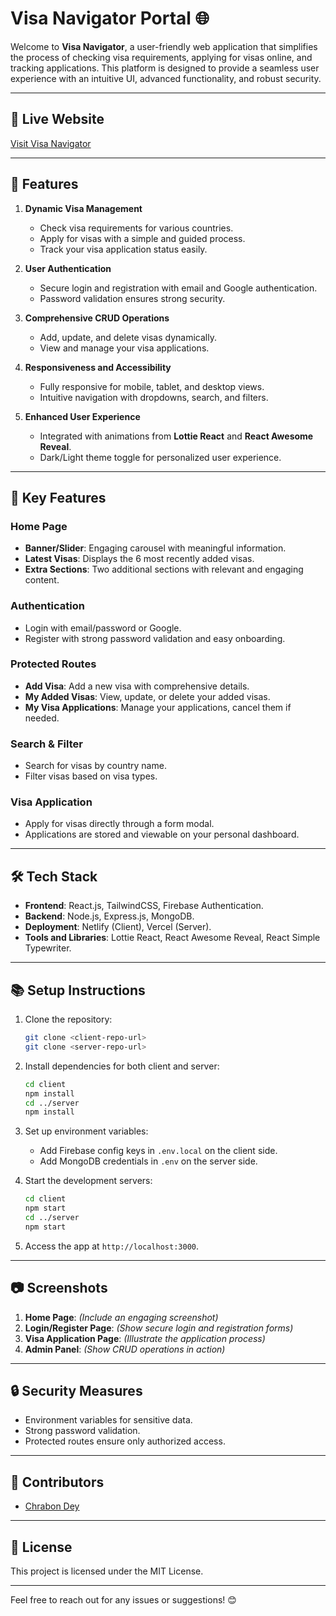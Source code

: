 # Visa Navigator Portal 🌐

Welcome to **Visa Navigator**, a user-friendly web application that simplifies the process of checking visa requirements, applying for visas online, and tracking applications. This platform is designed to provide a seamless user experience with an intuitive UI, advanced functionality, and robust security.

---

## 🔗 **Live Website**  
[Visit Visa Navigator](https://visa-navigator-896db.web.app/)  

---

## 🌟 **Features**  

1. **Dynamic Visa Management**  
   - Check visa requirements for various countries.
   - Apply for visas with a simple and guided process.
   - Track your visa application status easily.

2. **User Authentication**  
   - Secure login and registration with email and Google authentication.  
   - Password validation ensures strong security.  

3. **Comprehensive CRUD Operations**  
   - Add, update, and delete visas dynamically.  
   - View and manage your visa applications.

4. **Responsiveness and Accessibility**  
   - Fully responsive for mobile, tablet, and desktop views.  
   - Intuitive navigation with dropdowns, search, and filters.  

5. **Enhanced User Experience**  
   - Integrated with animations from **Lottie React** and **React Awesome Reveal**.  
   - Dark/Light theme toggle for personalized user experience.

---

## 🚀 **Key Features**  

### Home Page  
- **Banner/Slider**: Engaging carousel with meaningful information.  
- **Latest Visas**: Displays the 6 most recently added visas.  
- **Extra Sections**: Two additional sections with relevant and engaging content.  

### Authentication  
- Login with email/password or Google.  
- Register with strong password validation and easy onboarding.  

### Protected Routes  
- **Add Visa**: Add a new visa with comprehensive details.  
- **My Added Visas**: View, update, or delete your added visas.  
- **My Visa Applications**: Manage your applications, cancel them if needed.  

### Search & Filter  
- Search for visas by country name.  
- Filter visas based on visa types.  

### Visa Application  
- Apply for visas directly through a form modal.  
- Applications are stored and viewable on your personal dashboard.  

---

## 🛠️ **Tech Stack**  

- **Frontend**: React.js, TailwindCSS, Firebase Authentication.  
- **Backend**: Node.js, Express.js, MongoDB.  
- **Deployment**: Netlify (Client), Vercel (Server).  
- **Tools and Libraries**: Lottie React, React Awesome Reveal, React Simple Typewriter.  

---

## 📚 **Setup Instructions**  

1. Clone the repository:  
   ```bash
   git clone <client-repo-url>
   git clone <server-repo-url>
   ```

2. Install dependencies for both client and server:  
   ```bash
   cd client
   npm install
   cd ../server
   npm install
   ```

3. Set up environment variables:  
   - Add Firebase config keys in `.env.local` on the client side.  
   - Add MongoDB credentials in `.env` on the server side.  

4. Start the development servers:  
   ```bash
   cd client
   npm start
   cd ../server
   npm start
   ```

5. Access the app at `http://localhost:3000`.

---

## 📷 **Screenshots**  

1. **Home Page**: *(Include an engaging screenshot)*  
2. **Login/Register Page**: *(Show secure login and registration forms)*  
3. **Visa Application Page**: *(Illustrate the application process)*  
4. **Admin Panel**: *(Show CRUD operations in action)*  

---

## 🔒 **Security Measures**  

- Environment variables for sensitive data.  
- Strong password validation.  
- Protected routes ensure only authorized access.  

---

## 🤝 **Contributors**  
- [Chrabon Dey](https://github.com/ChrabonDey)  

---

## 📄 **License**  
This project is licensed under the MIT License.  

---

Feel free to reach out for any issues or suggestions! 😊
